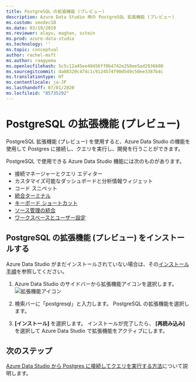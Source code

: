 ```yaml
---
title: PostgreSQL の拡張機能 (プレビュー)
description: Azure Data Studio 用の PostgreSQL 拡張機能 (プレビュー)
ms.custom: seodec18
ms.date: 03/19/2019
ms.reviewer: alayu, maghan, sstein
ms.prod: azure-data-studio
ms.technology: ''
ms.topic: conceptual
author: rachel-msft
ms.author: raagyema
ms.openlocfilehash: 5c5c12a45ee49456ff0b4742e258ee5ad2936600
ms.sourcegitcommit: da88320c474c1c9124574f90d549c50ee3387b4c
ms.translationtype: HT
ms.contentlocale: ja-JP
ms.lasthandoff: 07/01/2020
ms.locfileid: "85735292"
---
```

# <a name="postgresql-extension-preview"></a>PostgreSQL の拡張機能 (プレビュー)

PostgreSQL 拡張機能 (プレビュー) を使用すると、Azure Data Studio の機能を使用して Postgres に接続し、クエリを実行し、開発を行うことができます。 

PostgreSQL で使用できる Azure Data Studio 機能には次のものがあります。

- 接続マネージャーとクエリ エディター
- カスタマイズ可能なダッシュボードと分析情報ウィジェット
- コード スニペット
- [統合ターミナル](integrated-terminal.md)
- [キーボード ショートカット](keyboard-shortcuts.md)
- [ソース管理の統合](source-control.md)
- [ワークスペースとユーザー設定](settings.md)


## <a name="install-the-postgresql-extension-preview"></a>PostgreSQL の拡張機能 (プレビュー) をインストールする

Azure Data Studio がまだインストールされていない場合は、その[インストール手順](download.md)を参照してください。

1. Azure Data Studio のサイドバーから拡張機能アイコンを選択します。
   ![拡張機能アイコン](media/extensions/postgresql-extension/extensions-icon.png)

2. 検索バーに「postgresql」と入力します。 PostgreSQL の拡張機能を選択します。

3. **[インストール]** を選択します。 インストールが完了したら、 **[再読み込み]** を選択して Azure Data Studio で拡張機能をアクティブにします。


## <a name="next-steps"></a>次のステップ

[Azure Data Studio から Postgres に接続してクエリを実行する方法](quickstart-postgres.md)について説明します。

